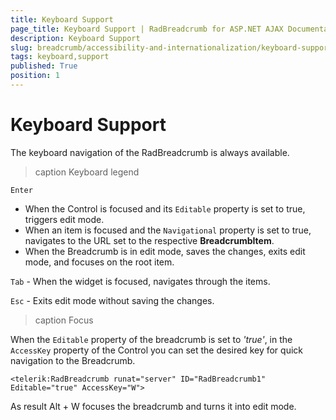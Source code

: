 ```yaml
---
title: Keyboard Support
page_title: Keyboard Support | RadBreadcrumb for ASP.NET AJAX Documentation
description: Keyboard Support
slug: breadcrumb/accessibility-and-internationalization/keyboard-support
tags: keyboard,support
published: True
position: 1
---
```


# Keyboard Support

The keyboard navigation of the RadBreadcrumb is always available.

>caption Keyboard legend

`Enter`
* When the Control is focused and its `Editable` property is set to true, triggers edit mode.
* When an item is focused and the `Navigational` property is set to true, navigates to the URL set to the respective **BreadcrumbItem**.
* When the Breadcrumb is in edit mode, saves the changes, exits edit mode, and focuses on the root item.

`Tab` - When the widget is focused, navigates through the items.

`Esc` - Exits edit mode without saving the changes.

>caption Focus

When the `Editable` property of the breadcrumb is set to *'true'*, in the `AccessKey` property of the Control you can set the desired key for quick navigation to the Breadcrumb.

````ASPX
<telerik:RadBreadcrumb runat="server" ID="RadBreadcrumb1" Editable="true" AccessKey="W">
````

As result Alt + W focuses the breadcrumb and turns it into edit mode.

